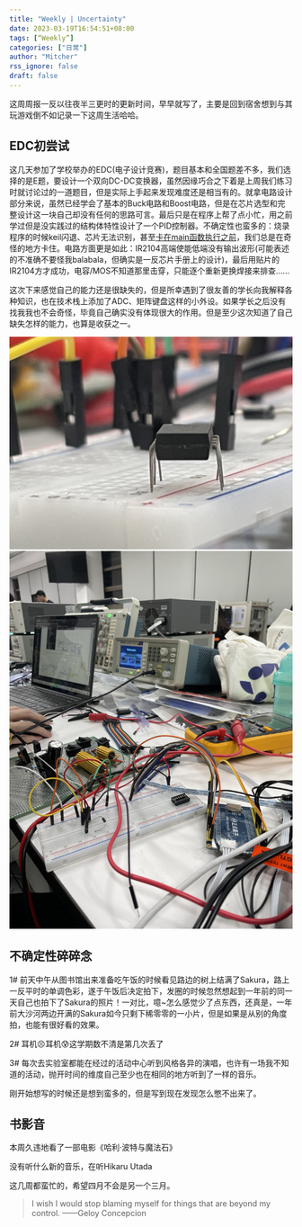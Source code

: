```yaml
---
title: "Weekly | Uncertainty"
date: 2023-03-19T16:54:51+08:00
tags: [“Weekly”]
categories: ["日常"]
author: "Mitcher"
rss_ignore: false
draft: false
---
```


这周周报一反以往夜半三更时的更新时间，早早就写了，主要是回到宿舍想到与其玩游戏倒不如记录一下这周生活哈哈。

## EDC初尝试

这几天参加了学校举办的EDC(电子设计竞赛)，题目基本和全国题差不多，我们选择的是E题，要设计一个双向DC-DC变换器，虽然因缘巧合之下着是上周我们练习时就讨论过的一道题目，但是实际上手起来发现难度还是相当有的。就拿电路设计部分来说，虽然已经学会了基本的Buck电路和Boost电路，但是在芯片选型和完整设计这一块自己却没有任何的思路可言。最后只是在程序上帮了点小忙，用之前学过但是没实践过的结构体特性设计了一个PID控制器。不确定性也蛮多的：烧录程序的时候keil闪退、芯片无法识别，甚至[卡在main函数执行之前](https://www.huang-zifeng.com/随想/)，我们总是在奇怪的地方卡住。电路方面更是如此：IR2104高端使能低端没有输出波形(可能表述的不准确不要怪我balabala，但确实是一反芯片手册上的设计)，最后用贴片的IR2104方才成功，电容/MOS不知道那里击穿，只能逐个重新更换焊接来排查......

这次下来感觉自己的能力还是很缺失的，但是所幸遇到了很友善的学长向我解释各种知识，也在技术栈上添加了ADC、矩阵键盘这样的小外设。如果学长之后没有找我我也不会奇怪，毕竟自己确实没有体现很大的作用。但是至少这次知道了自己缺失怎样的能力，也算是收获之一。

![可爱的IR2104](IMG_0670.jpg) ![现场](IMG_0671.jpg)

## 不确定性碎碎念

1# 前天中午从图书馆出来准备吃午饭的时候看见路边的树上结满了Sakura，路上一反平时的单调色彩，遂于午饭后决定拍下，发圈的时候忽然想起到一年前的同一天自己也拍下了Sakura的照片！一对比，噫~怎么感觉少了点东西，还真是，一年前大沙河两边开满的Sakura如今只剩下稀零零的一小片，但是如果是从别的角度拍，也能有很好看的效果。

2# 耳机😣耳机😰这学期数不清是第几次丢了

3# 每次去实验室都能在经过的活动中心听到风格各异的演唱，也许有一场我不知道的活动，抛开时间的维度自己至少也在相同的地方听到了一样的音乐。

刚开始想写的时候还是想到蛮多的，但是写到现在发现怎么憋不出来了。



## 书影音

本周久违地看了一部电影《哈利·波特与魔法石》

没有听什么新的音乐，在听Hikaru Utada

这几周都蛮忙的，希望四月不会是另一个三月。

> I wish I would stop blaming myself for things that are beyond my control.
> ——Geloy Concepcion
